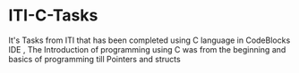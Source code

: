 # ITI-C-Tasks
It's Tasks from ITI that has been completed using C language in CodeBlocks IDE , The Introduction of programming using C was from the beginning and basics of programming till Pointers and structs
